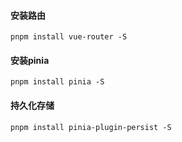 #### 安装路由
```shell
pnpm install vue-router -S
```
#### 安装pinia
```shell
pnpm install pinia -S
```
#### 持久化存储
```shell
pnpm install pinia-plugin-persist -S
```
